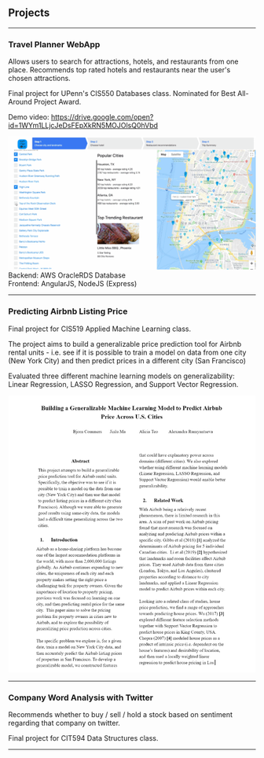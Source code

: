 ## Projects

---

### Travel Planner WebApp
Allows users to search for attractions, hotels, and restaurants from one place. Recommends top rated hotels and restaurants near the user's chosen attractions. 

Final project for UPenn's CIS550 Databases class. Nominated for Best All-Around Project Award.

Demo video: https://drive.google.com/open?id=1WYm1LLjcJeDsFEpXkRN5MOJOlsQ0hVbd

<img src="images/550proj1-ANIMATION.gif"/>
<br>
Backend: AWS OracleRDS Database
<br>
Frontend: AngularJS, NodeJS (Express)

---
### Predicting Airbnb Listing Price
Final project for CIS519 Applied Machine Learning class. 

The project aims to build a generalizable price prediction tool for Airbnb rental units - i.e. see if it is possible to train a model on data from one city (New York City) and then predict prices in a different city (San Francisco)

Evaluated three different machine learning models on generalizability: Linear Regression, LASSO Regression, and Support Vector Regression.

<img src="images/CIS519proj.png"/>

---

### Company Word Analysis with Twitter
Recommends whether to buy / sell / hold a stock based on sentiment regarding that company on twitter.

Final project for CIT594 Data Structures class. 



---